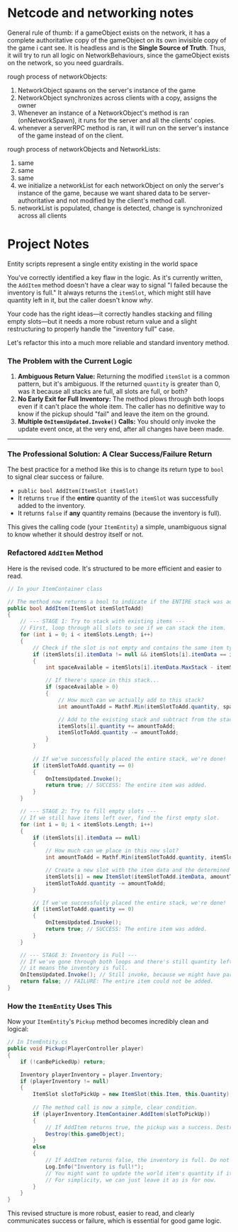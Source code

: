 # Netcode and networking notes

General rule of thumb:
if a gameObject exists on the network, it has a complete authoritative copy of the gameObject on its own invisible copy of the game i cant see. It is headless and is the 
**Single Source of Truth**. Thus, it will try to run all logic on NetworkBehaviours, since the gameObject exists on the network, so you need guardrails.

rough process of networkObjects:
1. NetworkObject spawns on the server's instance of the game
2. NetworkObject synchronizes across clients with a copy, assigns the owner
3. Whenever an instance of a NetworkObject's method is ran (onNetworkSpawn), it runs for the server and all the clients' copies.
4. whenever a serverRPC method is ran, it will run on the server's instance of the game instead of on the client.

rough process of networkObjects and NetworkLists:
1. same
2. same
3. same
4. we initialize a networkList for each networkObject on only the server's instance of the game, because we want shared data to be server-authoritative and not modified by the client's method call.
5. networkList is populated, change is detected, change is synchronized across all clients


# Project Notes

Entity scripts represent a single entity existing in the world space

You've correctly identified a key flaw in the logic. As it's currently written, the `AddItem` method doesn't have a clear way to signal "I failed because the inventory is full." It always returns the `itemSlot`, which might still have quantity left in it, but the caller doesn't know *why*.

Your code has the right ideas—it correctly handles stacking and filling empty slots—but it needs a more robust return value and a slight restructuring to properly handle the "inventory full" case.

Let's refactor this into a much more reliable and standard inventory method.

### The Problem with the Current Logic

1.  **Ambiguous Return Value:** Returning the modified `itemSlot` is a common pattern, but it's ambiguous. If the returned `quantity` is greater than 0, was it because all stacks are full, all slots are full, or both?
2.  **No Early Exit for Full Inventory:** The method plows through both loops even if it can't place the whole item. The caller has no definitive way to know if the pickup should "fail" and leave the item on the ground.
3.  **Multiple `OnItemsUpdated.Invoke()` Calls:** You should only invoke the update event once, at the very end, after all changes have been made.

---

### The Professional Solution: A Clear Success/Failure Return

The best practice for a method like this is to change its return type to `bool` to signal clear success or failure.

*   `public bool AddItem(ItemSlot itemSlot)`
*   It returns `true` if the **entire** quantity of the `itemSlot` was successfully added to the inventory.
*   It returns `false` if **any** quantity remains (because the inventory is full).

This gives the calling code (your `ItemEntity`) a simple, unambiguous signal to know whether it should destroy itself or not.

### Refactored `AddItem` Method

Here is the revised code. It's structured to be more efficient and easier to read.

```csharp
// In your ItemContainer class

// The method now returns a bool to indicate if the ENTIRE stack was added.
public bool AddItem(ItemSlot itemSlotToAdd)
{
    // --- STAGE 1: Try to stack with existing items ---
    // First, loop through all slots to see if we can stack the item.
    for (int i = 0; i < itemSlots.Length; i++)
    {
        // Check if the slot is not empty and contains the same item type.
        if (itemSlots[i].itemData != null && itemSlots[i].itemData == itemSlotToAdd.itemData)
        {
            int spaceAvailable = itemSlots[i].itemData.MaxStack - itemSlots[i].quantity;

            // If there's space in this stack...
            if (spaceAvailable > 0)
            {
                // How much can we actually add to this stack?
                int amountToAdd = Mathf.Min(itemSlotToAdd.quantity, spaceAvailable);

                // Add to the existing stack and subtract from the stack we're trying to add.
                itemSlots[i].quantity += amountToAdd;
                itemSlotToAdd.quantity -= amountToAdd;
            }
        }
        
        // If we've successfully placed the entire stack, we're done!
        if (itemSlotToAdd.quantity == 0)
        {
            OnItemsUpdated.Invoke();
            return true; // SUCCESS: The entire item was added.
        }
    }

    // --- STAGE 2: Try to fill empty slots ---
    // If we still have items left over, find the first empty slot.
    for (int i = 0; i < itemSlots.Length; i++)
    {
        if (itemSlots[i].itemData == null)
        {
            // How much can we place in this new slot?
            int amountToAdd = Mathf.Min(itemSlotToAdd.quantity, itemSlotToAdd.itemData.MaxStack);

            // Create a new slot with the item data and the determined quantity.
            itemSlots[i] = new ItemSlot(itemSlotToAdd.itemData, amountToAdd);
            itemSlotToAdd.quantity -= amountToAdd;
        }

        // If we've successfully placed the entire stack, we're done!
        if (itemSlotToAdd.quantity == 0)
        {
            OnItemsUpdated.Invoke();
            return true; // SUCCESS: The entire item was added.
        }
    }

    // --- STAGE 3: Inventory is Full ---
    // If we've gone through both loops and there's still quantity left,
    // it means the inventory is full.
    OnItemsUpdated.Invoke(); // Still invoke, because we might have partially filled a stack.
    return false; // FAILURE: The entire item could not be added.
}
```

### How the `ItemEntity` Uses This

Now your `ItemEntity`'s `Pickup` method becomes incredibly clean and logical:

```csharp
// In ItemEntity.cs
public void Pickup(PlayerController player)
{
    if (!canBePickedUp) return;

    Inventory playerInventory = player.Inventory;
    if (playerInventory != null)
    {
        ItemSlot slotToPickUp = new ItemSlot(this.Item, this.Quantity);
        
        // The method call is now a simple, clear condition.
        if (playerInventory.ItemContainer.AddItem(slotToPickUp))
        {
            // If AddItem returns true, the pickup was a success. Destroy the world object.
            Destroy(this.gameObject);
        }
        else
        {
            // If AddItem returns false, the inventory is full. Do not destroy the world object.
            Log.Info("Inventory is full!");
            // You might want to update the world item's quantity if it was partially picked up.
            // For simplicity, we can just leave it as is for now.
        }
    }
}
```

This revised structure is more robust, easier to read, and clearly communicates success or failure, which is essential for good game logic.
